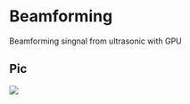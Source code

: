 # Beamforming
Beamforming singnal from ultrasonic with GPU

## Pic
  ![](https://raw.githubusercontent.com/topsarun/beamforming/master/Pic/breamfroming.png)


